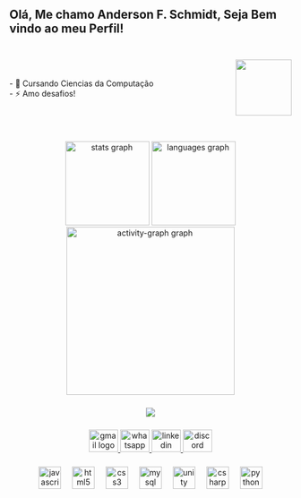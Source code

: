 ## Olá, Me chamo Anderson F. Schmidt, Seja Bem vindo ao meu Perfil!<br><br>
<img height="100cm" align="right" src="https://1.bp.blogspot.com/-81XveF6qEQs/Va_AeafS9NI/AAAAAAAAIIo/wliGWa7iAIE/s1600/75.gif">
<br>
<br>
- 🌱 Cursando Ciencias da Computação<br>
- ⚡ Amo desafios!



<br><br>
###

<div align="center">
  <img src="https://github-readme-stats.vercel.app/api?username=anderson-schmidt&hide_title=false&hide_rank=false&show_icons=true&include_all_commits=true&count_private=true&disable_animations=false&theme=nord&locale=en&hide_border=true&order=1" height="150" alt="stats graph"  />
  <img src="https://github-readme-stats.vercel.app/api/top-langs?username=anderson-schmidt&locale=en&hide_title=false&layout=compact&card_width=320&langs_count=5&theme=nord&hide_border=true&order=2" height="150" alt="languages graph"  />
  <img src="https://github-readme-activity-graph.vercel.app/graph?username=anderson-schmidt&radius=16&theme=react&area=true&order=5&hide_border=true" height="300" alt="activity-graph graph"  />
</div>

###

<div align="center">
  <img src="https://profile-counter.glitch.me/anderson-schmidt/count.svg?"  />
</div>

###

<div align="center">
  <a href="anderson.schmidt@gmail.com" target="_blank">
    <img src="https://raw.githubusercontent.com/maurodesouza/profile-readme-generator/master/src/assets/icons/social/gmail/default.svg" width="52" height="40" alt="gmail logo"  />
  </a>
  <a href="https://wa.me/61999475582" target="_blank">
    <img src="https://raw.githubusercontent.com/maurodesouza/profile-readme-generator/master/src/assets/icons/social/whatsapp/default.svg" width="52" height="40" alt="whatsapp logo"  />
  </a>
  <a href="https://www.linkedin.com/in/anderson-schmidt-66129b1b1/" target="_blank">
    <img src="https://raw.githubusercontent.com/maurodesouza/profile-readme-generator/master/src/assets/icons/social/linkedin/default.svg" width="52" height="40" alt="linkedin logo"  />
  </a>
  <a href="https://discord.com/users/userid636274580528562190" target="_blank">
    <img src="https://raw.githubusercontent.com/maurodesouza/profile-readme-generator/master/src/assets/icons/social/discord/default.svg" width="52" height="40" alt="discord logo"  />
  </a>
</div>

###

<div align="center">
  <img src="https://cdn.jsdelivr.net/gh/devicons/devicon/icons/javascript/javascript-original.svg" height="40" alt="javascript logo"  />
  <img width="12" />
  <img src="https://cdn.jsdelivr.net/gh/devicons/devicon/icons/html5/html5-original.svg" height="40" alt="html5 logo"  />
  <img width="12" />
  <img src="https://cdn.jsdelivr.net/gh/devicons/devicon/icons/css3/css3-original.svg" height="40" alt="css3 logo"  />
  <img width="12" />
  <img src="https://cdn.jsdelivr.net/gh/devicons/devicon/icons/mysql/mysql-original.svg" height="40" alt="mysql logo"  />
  <img width="12" />
  <img src="https://cdn.jsdelivr.net/gh/devicons/devicon/icons/unity/unity-original.svg" height="40" alt="unity logo"  />
  <img width="12" />
  <img src="https://cdn.jsdelivr.net/gh/devicons/devicon/icons/csharp/csharp-original.svg" height="40" alt="csharp logo"  />
  <img width="12" />
  <img src="https://cdn.jsdelivr.net/gh/devicons/devicon/icons/python/python-original.svg" height="40" alt="python logo"  />
  </div>

###



